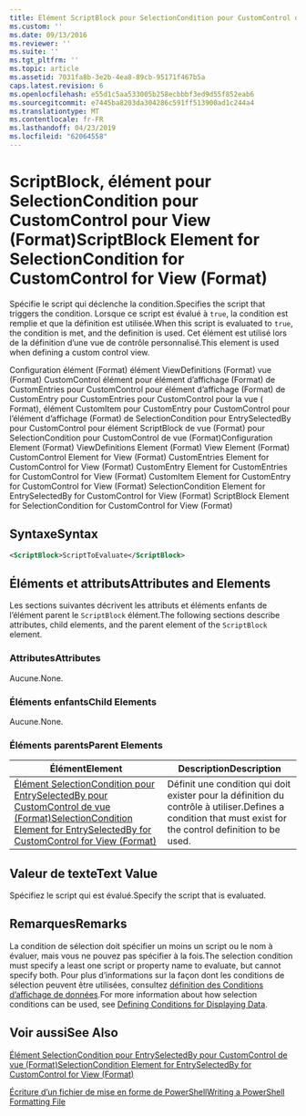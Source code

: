 ```yaml
---
title: Élément ScriptBlock pour SelectionCondition pour CustomControl de vue (Format) | Microsoft Docs
ms.custom: ''
ms.date: 09/13/2016
ms.reviewer: ''
ms.suite: ''
ms.tgt_pltfrm: ''
ms.topic: article
ms.assetid: 7031fa8b-3e2b-4ea8-89cb-95171f467b5a
caps.latest.revision: 6
ms.openlocfilehash: e55d1c5aa533005b258ecbbbf3ed9d55f852eab6
ms.sourcegitcommit: e7445ba8203da304286c591ff513900ad1c244a4
ms.translationtype: MT
ms.contentlocale: fr-FR
ms.lasthandoff: 04/23/2019
ms.locfileid: "62064558"
---
```

# <a name="scriptblock-element-for-selectioncondition-for-customcontrol-for-view-format"></a><span data-ttu-id="037e4-102">ScriptBlock, élément pour SelectionCondition pour CustomControl pour View (Format)</span><span class="sxs-lookup"><span data-stu-id="037e4-102">ScriptBlock Element for SelectionCondition for CustomControl for View (Format)</span></span>

<span data-ttu-id="037e4-103">Spécifie le script qui déclenche la condition.</span><span class="sxs-lookup"><span data-stu-id="037e4-103">Specifies the script that triggers the condition.</span></span> <span data-ttu-id="037e4-104">Lorsque ce script est évalué à `true`, la condition est remplie et que la définition est utilisée.</span><span class="sxs-lookup"><span data-stu-id="037e4-104">When this script is evaluated to `true`, the condition is met, and the definition is used.</span></span> <span data-ttu-id="037e4-105">Cet élément est utilisé lors de la définition d’une vue de contrôle personnalisé.</span><span class="sxs-lookup"><span data-stu-id="037e4-105">This element is used when defining a custom control view.</span></span>

<span data-ttu-id="037e4-106">Configuration élément (Format) élément ViewDefinitions (Format) vue (Format) CustomControl élément pour élément d’affichage (Format) de CustomEntries pour CustomControl pour élément d’affichage (Format) de CustomEntry pour CustomEntries pour CustomControl pour la vue ( Format), élément CustomItem pour CustomEntry pour CustomControl pour l’élément d’affichage (Format) de SelectionCondition pour EntrySelectedBy pour CustomControl pour élément ScriptBlock de vue (Format) pour SelectionCondition pour CustomControl de vue (Format)</span><span class="sxs-lookup"><span data-stu-id="037e4-106">Configuration Element (Format) ViewDefinitions Element (Format) View Element (Format) CustomControl Element for View (Format) CustomEntries Element for CustomControl for View (Format) CustomEntry Element for CustomEntries for CustomControl for View (Format) CustomItem Element for CustomEntry for CustomControl for View (Format) SelectionCondition Element for EntrySelectedBy for CustomControl for View (Format) ScriptBlock Element for SelectionCondition for CustomControl for View (Format)</span></span>

## <a name="syntax"></a><span data-ttu-id="037e4-107">Syntaxe</span><span class="sxs-lookup"><span data-stu-id="037e4-107">Syntax</span></span>

```xml
<ScriptBlock>ScriptToEvaluate</ScriptBlock>
```

## <a name="attributes-and-elements"></a><span data-ttu-id="037e4-108">Éléments et attributs</span><span class="sxs-lookup"><span data-stu-id="037e4-108">Attributes and Elements</span></span>

<span data-ttu-id="037e4-109">Les sections suivantes décrivent les attributs et éléments enfants de l’élément parent le `ScriptBlock` élément.</span><span class="sxs-lookup"><span data-stu-id="037e4-109">The following sections describe attributes, child elements, and the parent element of the `ScriptBlock` element.</span></span>

### <a name="attributes"></a><span data-ttu-id="037e4-110">Attributes</span><span class="sxs-lookup"><span data-stu-id="037e4-110">Attributes</span></span>

<span data-ttu-id="037e4-111">Aucune.</span><span class="sxs-lookup"><span data-stu-id="037e4-111">None.</span></span>

### <a name="child-elements"></a><span data-ttu-id="037e4-112">Éléments enfants</span><span class="sxs-lookup"><span data-stu-id="037e4-112">Child Elements</span></span>

<span data-ttu-id="037e4-113">Aucune.</span><span class="sxs-lookup"><span data-stu-id="037e4-113">None.</span></span>

### <a name="parent-elements"></a><span data-ttu-id="037e4-114">Éléments parents</span><span class="sxs-lookup"><span data-stu-id="037e4-114">Parent Elements</span></span>

|<span data-ttu-id="037e4-115">Élément</span><span class="sxs-lookup"><span data-stu-id="037e4-115">Element</span></span>|<span data-ttu-id="037e4-116">Description</span><span class="sxs-lookup"><span data-stu-id="037e4-116">Description</span></span>|
|-------------|-----------------|
|[<span data-ttu-id="037e4-117">Élément SelectionCondition pour EntrySelectedBy pour CustomControl de vue (Format)</span><span class="sxs-lookup"><span data-stu-id="037e4-117">SelectionCondition Element for EntrySelectedBy for CustomControl for View (Format)</span></span>](./selectioncondition-element-for-entryselectedby-for-customcontrol-format.md)|<span data-ttu-id="037e4-118">Définit une condition qui doit exister pour la définition du contrôle à utiliser.</span><span class="sxs-lookup"><span data-stu-id="037e4-118">Defines a condition that must exist for the control definition to be used.</span></span>|

## <a name="text-value"></a><span data-ttu-id="037e4-119">Valeur de texte</span><span class="sxs-lookup"><span data-stu-id="037e4-119">Text Value</span></span>

<span data-ttu-id="037e4-120">Spécifiez le script qui est évalué.</span><span class="sxs-lookup"><span data-stu-id="037e4-120">Specify the script that is evaluated.</span></span>

## <a name="remarks"></a><span data-ttu-id="037e4-121">Remarques</span><span class="sxs-lookup"><span data-stu-id="037e4-121">Remarks</span></span>

<span data-ttu-id="037e4-122">La condition de sélection doit spécifier un moins un script ou le nom à évaluer, mais vous ne pouvez pas spécifier à la fois.</span><span class="sxs-lookup"><span data-stu-id="037e4-122">The selection condition must specify a least one script or property name to evaluate, but cannot specify both.</span></span> <span data-ttu-id="037e4-123">Pour plus d’informations sur la façon dont les conditions de sélection peuvent être utilisées, consultez [définition des Conditions d’affichage de données](./defining-conditions-for-displaying-data.md).</span><span class="sxs-lookup"><span data-stu-id="037e4-123">For more information about how selection conditions can be used, see [Defining Conditions for Displaying Data](./defining-conditions-for-displaying-data.md).</span></span>

## <a name="see-also"></a><span data-ttu-id="037e4-124">Voir aussi</span><span class="sxs-lookup"><span data-stu-id="037e4-124">See Also</span></span>

[<span data-ttu-id="037e4-125">Élément SelectionCondition pour EntrySelectedBy pour CustomControl de vue (Format)</span><span class="sxs-lookup"><span data-stu-id="037e4-125">SelectionCondition Element for EntrySelectedBy for CustomControl for View (Format)</span></span>](./selectioncondition-element-for-entryselectedby-for-customcontrol-format.md)

[<span data-ttu-id="037e4-126">Écriture d’un fichier de mise en forme de PowerShell</span><span class="sxs-lookup"><span data-stu-id="037e4-126">Writing a PowerShell Formatting File</span></span>](./writing-a-powershell-formatting-file.md)
